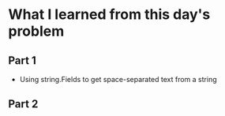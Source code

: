 # What I learned from this day's problem

## Part 1
- Using string.Fields to get space-separated text from a string
## Part 2
